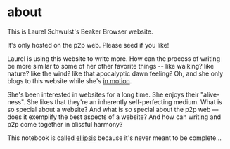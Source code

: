 # about

This is Laurel Schwulst's Beaker Browser website.

It's only hosted on the p2p web. Please seed if you like!

Laurel is using this website to write more. How can the process of writing be more similar to some of her other favorite things -- like walking? like nature? like the wind? like that apocalyptic dawn feeling? Oh, and she only blogs to this website while she's [in motion](../log/18-04-24-in-motion.md).

She's been interested in websites for a long time. She enjoys their "alive-ness". She likes that they're an inherently self-perfecting medium. What is so special about a website? And what is so special about the p2p web — does it exemplify the best aspects of a website? And how can writing and p2p come together in blissful harmony?

This notebook is called [ellipsis](../pages/quotes.md) because it's never meant to be complete...

<!-- Why am I writing in the third person? -->
